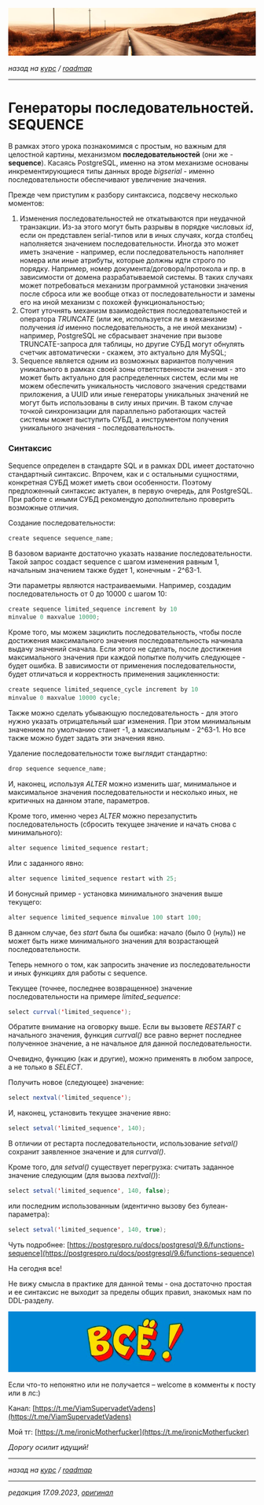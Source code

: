 ![](../../common_files/header.png)

*назад на [курс](../../course.md) / [roadmap](../../roadmap.md)*

***

   

Генераторы последовательностей. SEQUENCE
========================================

В рамках этого урока познакомимся с простым, но важным для целостной картины, механизмом **последовательностей** (они же - **sequence**). Касаясь PostgreSQL, именно на этом механизме основаны инкрементирующиеся типы данных вроде _bigserial_ \- именно последовательности обеспечивают увеличение значения.

Прежде чем приступим к разбору синтаксиса, подсвечу несколько моментов:

1.  Изменения последовательностей не откатываются при неудачной транзакции. Из-за этого могут быть разрывы в порядке числовых _id_, если он представлен serial-типов или в иных случаях, когда столбец наполняется значением последовательности. Иногда это может иметь значение - например, если последовательность наполняет номера или иные атрибуты, которые должны идти строго по порядку. Например, номер документа/договора/протокола и пр. в зависимости от домена разрабатываемой системы. В таких случаях может потребоваться механизм программной установки значения после сброса или же вообще отказ от последовательности и замены его на иной механизм с похожей функциональностью;
2.  Стоит уточнять механизм взаимодействия последовательностей и оператора _TRUNCATE_ (или же, используется ли в механизме получения _id_ именно последовательность, а не иной механизм) - например, PostgreSQL не сбрасывает значение при вызове TRUNCATE-запроса для таблицы, но другие СУБД могут обнулять счетчик автоматически - скажем, это актуально для MySQL;
3.  Sequence является одним из возможных вариантов получения уникального в рамках своей зоны ответственности значения - это может быть актуально для распределенных систем, если мы не можем обеспечить уникальность числового значения средствами приложения, а UUID или иные генераторы уникальных значений не могут быть использованы в силу иных причин. В таком случае точкой синхронизации для параллельно работающих частей системы может выступить СУБД, а инструментом получения уникального значения - последовательность.

  

### Синтаксис

Sequence определен в стандарте SQL и в рамках DDL имеет достаточно стандартный синтаксис. Впрочем, как и с остальными сущностями, конкретная СУБД может иметь свои особенности. Поэтому предложенный синтаксис актуален, в первую очередь, для PostgreSQL. При работе с иными СУБД рекомендую дополнительно проверить возможные отличия.

Создание последовательности:

```java
create sequence sequence_name;
```

В базовом варианте достаточно указать название последовательности. Такой запрос создаст sequence с шагом изменения равным 1, начальным значением также будет 1, конечным - 2^63-1.

Эти параметры являются настраиваемыми. Например, создадим последовательность от 0 до 10000 с шагом 10:

```java
create sequence limited_sequence increment by 10 
minvalue 0 maxvalue 10000;
```

Кроме того, мы можем зациклить последовательность, чтобы после достижения максимального значения последовательность начинала выдачу значений сначала. Если этого не сделать, после достижения максимального значения при каждой попытке получить следующее - будет ошибка. В зависимости от применения последовательности, будет отличаться и корректность применения зацикленности:

```java
create sequence limited_sequence_cycle increment by 10 
minvalue 0 maxvalue 10000 cycle;
```

Также можно сделать убывающую последовательность - для этого нужно указать отрицательный шаг изменения. При этом минимальным значением по умолчанию станет -1, а максимальным - 2^63-1. Но все также можно будет задать эти значения явно.

  

Удаление последовательности тоже выглядит стандартно:

```java
drop sequence sequence_name;
```

И, наконец, используя _ALTER_ можно изменить шаг, минимальное и максимальное значения последовательности и несколько иных, не критичных на данном этапе, параметров.

Кроме того, именно через _ALTER_ можно перезапустить последовательность (сбросить текущее значение и начать снова с минимального):

```java
alter sequence limited_sequence restart;
```

Или с заданного явно:

```java
alter sequence limited_sequence restart with 25;
```

И бонусный пример - установка минимального значения выше текущего:

```java
alter sequence limited_sequence minvalue 100 start 100;
```

В данном случае, без _start_ была бы ошибка: начало (было 0 (нуль)) не может быть ниже минимального значения для возрастающей последовательности.

Теперь немного о том, как запросить значение из последовательности и иных функциях для работы с sequence.

Текущее (точнее, последнее возвращенное) значение последовательности на примере _limited\_sequence_:

```java
select currval('limited_sequence');
```

Обратите внимание на оговорку выше. Если вы вызовете _RESTART_ с начального значения, функция _currval()_ все равно вернет последнее полученное значение, а не начальное для данной последовательности.

Очевидно, функцию (как и другие), можно применять в любом запросе, а не только в _SELECT_.

Получить новое (следующее) значение:

```java
select nextval('limited_sequence');
```

И, наконец, установить текущее значение явно:

```java
select setval('limited_sequence', 140);
```

В отличии от рестарта последовательности, использование _setval()_ сохранит заявленное значение и для _currval()_.

Кроме того, для _setval()_ существует перегрузка: считать заданное значение следующим (для вызова _nextval()_):

```java
select setval('limited_sequence', 140, false);
```

или последним использованным (идентично вызову без булеан-параметра):

```java
select setval('limited_sequence', 140, true);
```

Чуть подробнее: [https://postgrespro.ru/docs/postgresql/9.6/functions-sequence](https://postgrespro.ru/docs/postgresql/9.6/functions-sequence)

  

На сегодня все!

Не вижу смысла в практике для данной темы - она достаточно простая и ее синтаксис не выходит за пределы общих правил, знакомых нам по DDL-разделу.

![](../../common_files/footer.png)

Если что-то непонятно или не получается – welcome в комменты к посту или в лс:)

Канал: [https://t.me/ViamSupervadetVadens](https://t.me/ViamSupervadetVadens)

Мой тг: [https://t.me/ironicMotherfucker](https://t.me/ironicMotherfucker)

_Дорогу осилит идущий!_

***

*назад на [курс](../../course.md) / [roadmap](../../roadmap.md)*

***

_редакция 17.09.2023_, [_оригинал_](https://telegra.ph/Generatory-posledovatelnostej-SEQUENCE-09-17)